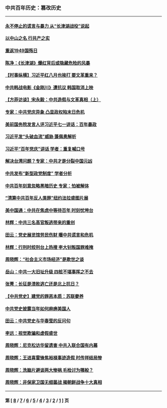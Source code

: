 ### 中共百年历史：篡改历史
---
#### [永不停止的谎言与暴力 从“长津湖战役”说起](../../pages/nf1176115/n13494094.md?01110430) 
#### [以中山之名 行共产之实](../../pages/nf1176115/n13346437.md?01110430) 
#### [重返1949国殇日](../../pages/nf1176115/n13346372.md?01110430) 
#### [陈净：《长津湖》爆红背后或隐藏危险的风暴](../../pages/nf1176115/n13314364.md?01110430) 
#### [【时事纵横】习近平红八月也挨打 要文革重来？](../../pages/nf1176115/n13231393.md?01110430) 
#### [中共韩战电影《金刚川》遭抗议 韩国取消上映](../../pages/nf1176115/n13219114.md?01110430) 
#### [【方菲访谈】宋永毅：中共造假与文革真相（上）](../../pages/nf1176115/n13200760.md?01110430) 
#### [专家：中共党庆异象 凸显政权陷末日危机](../../pages/nf1176115/n13067084.md?01110430) 
#### [美前国务院发言人评习近平七一讲话：百年暴政](../../pages/nf1176115/n13066986.md?01110430) 
#### [习近平发“头破血流”威胁 蓬佩奥解析](../../pages/nf1176115/n13063604.md?01110430) 
#### [习近平“百年党庆”讲话 学者：重复喊口号](../../pages/nf1176115/n13061411.md?01110430) 
#### [解决台湾问题？专家：中共才是分裂中国元凶](../../pages/nf1176115/n13060811.md?01110430) 
#### [中共发布“新型政党制度” 学者分析](../../pages/nf1176115/n13056354.md?01110430) 
#### [中共百年刻意忽略黑暗历史 专家：怕被解体](../../pages/nf1176115/n13056056.md?01110430) 
#### [“清算中共百年反人类罪”纽约法拉盛图片展](../../pages/nf1176115/n13052220.md?01110430) 
#### [美中国通：中共在焦虑中等待百年 时刻忧垮台](../../pages/nf1176115/n13048820.md?01110430) 
#### [林辉：中共三名高官叛逃带来的重创](../../pages/nf1176115/n13035206.md?01110430) 
#### [田云：党史展览馆劳民伤财 曝中共谎言和危机](../../pages/nf1176115/n13033900.md?01110430) 
#### [林辉：行刑时绞刑台上热搜 李大钊叛国罪难掩](../../pages/nf1176115/n13031965.md?01110430) 
#### [周晓辉：“社会主义市场经济”是欺世之谈](../../pages/nf1176115/n13024090.md?01110430) 
#### [岳山：中共一大旧址升级 四桩不堪事挥之不去](../../pages/nf1176115/n13021697.md?01110430) 
#### [张菁：长征是溃败逃亡还是北上抗日？](../../pages/nf1176115/n13020585.md?01110430) 
#### [【中共党史】建党的罪恶本质：苏联豢养](../../pages/nf1176115/n13011888.md?01110430) 
#### [中共党史披露当年如何麻痹美国人](../../pages/nf1176115/n12966400.md?01110430) 
#### [田云：中共党史与华春莹的反问句](../../pages/nf1176115/n12765178.md?01110430) 
#### [李远：视觉欺骗和虚假盛世](../../pages/nf1176115/n12993376.md?01110430) 
#### [周晓辉：尼克松访华留遗害 中共入联合国有内幕](../../pages/nf1176115/n12991422.md?01110430) 
#### [周晓辉：王进喜雷锋焦裕禄事迹造假 时传祥结局惨](../../pages/nf1176115/n12985497.md?01110430) 
#### [周晓辉：洗脑片避谈两大惨祸 毛检讨为哪般？](../../pages/nf1176115/n12971285.md?01110430) 
#### [周晓辉：非保家卫国无细菌战 揭朝鲜战争十大真相](../../pages/nf1176115/n12954161.md?01110430) 

---
#### 第 [ [8](./8.md?01110430) / [7](./7.md?01110430) / [6](./6.md?01110430) / [5](./5.md?01110430) / [4](./4.md?01110430) / [3](./3.md?01110430) / [2](./2.md?01110430) / [1](./1.md?01110430) ] 页
